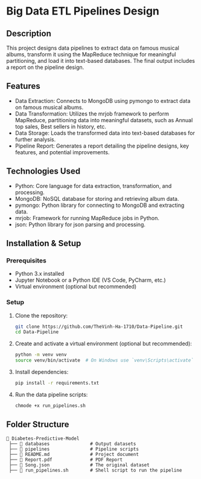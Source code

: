 # Big Data ETL Pipelines Design

## Description

This project designs data pipelines to extract data on famous musical albums, transform it using the MapReduce technique for meaningful partitioning, and load it into text-based databases. The final output includes a report on the pipeline design.

## Features

- Data Extraction: Connects to MongoDB using pymongo to extract data on famous musical albums.
- Data Transformation: Utilizes the mrjob framework to perform MapReduce, partitioning data into meaningful datasets, such as Annual top sales, Best sellers in history, etc.
- Data Storage: Loads the transformed data into text-based databases for further analysis.
- Pipeline Report: Generates a report detailing the pipeline designs, key features, and potential improvements.

## Technologies Used

- Python: Core language for data extraction, transformation, and processing.
- MongoDB: NoSQL database for storing and retrieving album data.
- pymongo: Python library for connecting to MongoDB and extracting data.
- mrjob: Framework for running MapReduce jobs in Python.
- json: Python library for json parsing and processing.

## Installation & Setup

### Prerequisites

- Python 3.x installed
- Jupyter Notebook or a Python IDE (VS Code, PyCharm, etc.)
- Virtual environment (optional but recommended)

### Setup

1. Clone the repository:

   ```sh
   git clone https://github.com/TheVinh-Ha-1710/Data-Pipeline.git
   cd Data-Pipeline
   ```

2. Create and activate a virtual environment (optional but recommended):

   ```sh
   python -m venv venv
   source venv/bin/activate  # On Windows use `venv\Scripts\activate`
   ```

3. Install dependencies:

   ```sh
   pip install -r requirements.txt
   ```

4. Run the data pipeline scripts:

   ```sh
   chmode +x run_pipelines.sh
   ```

## Folder Structure

```
📂 Diabetes-Predictive-Model
 ├── 📂 databases               # Output datasets
 ├── 📂 pipelines               # Pipeline scripts
 ├── 📜 README.md               # Project document
 ├── 📜 Report.pdf              # PDF Report
 ├── 📜 Song.json               # The original dataset
 ├── 📜 run_pipelines.sh        # Shell script to run the pipeline
```
